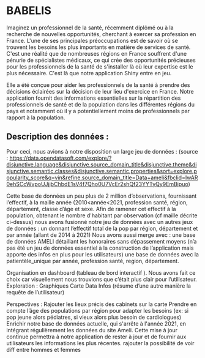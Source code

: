 # BABELIS
Imaginez un professionnel de la santé, récemment diplômé ou à la recherche de nouvelles opportunités, cherchant à exercer sa profession en France. L'une de ses principales préoccupations est de savoir où se trouvent les besoins les plus importants en matière de services de santé. C'est une réalité que de nombreuses régions en France souffrent d'une pénurie de spécialistes médicaux, ce qui crée des opportunités précieuses pour les professionnels de la santé de s'installer là où leur expertise est le plus nécessaire. C'est là que notre application Shiny entre en jeu.
 
Elle a été conçue pour aider les professionnels de la santé à prendre des décisions éclairées sur la décision de leur lieu d'exercice en France. Notre application fournit des informations essentielles sur la répartition des professionnels de  santé et de la population dans les différentes régions du pays et notamment où il y a potentiellement moins de professionnels par rapport à la population.


 ## Description des données : 
Pour ceci, nous avions à notre disposition un large jeu de données :
(source : https://data.opendatasoft.com/explore/?disjunctive.language&disjunctive.source_domain_title&disjunctive.theme&disjunctive.semantic.classes&disjunctive.semantic.properties&sort=explore.popularity_score&q=vin&refine.source_domain_title=Data+ameli&fbclid=IwAR0ehSCcWvpoUJjjbChbdE1sV4f7Qho0U7VcEr2shQf23YYTyQy9EmBipuo) 

Cette base de données un peu plus de 2 million d’observations, fournissant l’effectif, à la maille année (2010<année<2021, profession santé, région, département, classe d’âge et sexe.
Afin de ramener cet effectif à la population, obtenant le nombre d'habitant par observation (cf maille décrite ci-dessus) nous avons fusionné notre jeu de données avec un autres jeux de données : 
un donnant l’effectif total de la pop par région, département et par année (allant de 2014 à 2021) 
Nous avons aussi merge avec : 
une base de données AMELI détaillant les honoraires sans dépassement moyens (n’a pas été un jeu de données essentiel à la construction de l’application mais apporte des infos en plus pour les utilisateurs)
une base de données avec la patientèle_unique par année, profession santé, region, département.

Organisation en dashboard (tableau de bord interactif ). Nous avons fait ce choix car visuellement nous trouvions que c’était plus clair pour l’utilisateur.
Exploration :
  Graphiques
  Carte 
  Data
Infos (résume d’une autre manière la requête de l’utilisateur)

Perspectives : 
Rajouter les lieux précis des cabinets sur la carte
Prendre en compte l’âge des populations par région pour adapter les besoins (ex: si pop jeune alors pédiatres, si vieux alors plus besoin de cardiologues)
Enrichir notre base de données actuelle, qui s'arrête à l'année 2021, en intégrant régulièrement les données du site Ameli. Cette mise à jour continue permettra à notre application de rester à jour et de fournir aux utilisateurs les informations les plus récentes.
rajouter la possibilité de voir diff entre hommes et femmes




